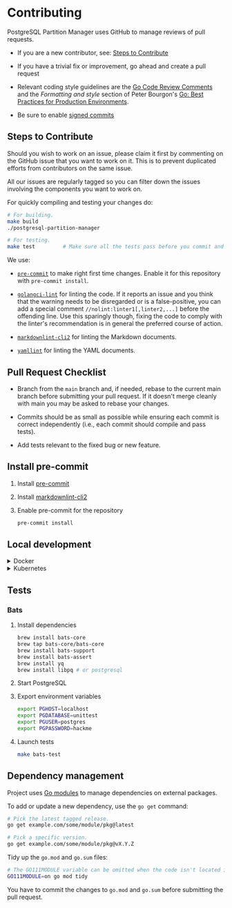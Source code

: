 # Contributing

PostgreSQL Partition Manager uses GitHub to manage reviews of pull requests.

* If you are a new contributor, see: [Steps to Contribute](#steps-to-contribute)

* If you have a trivial fix or improvement, go ahead and create a pull request

* Relevant coding style guidelines are the [Go Code Review
  Comments](https://code.google.com/p/go-wiki/wiki/CodeReviewComments)
  and the _Formatting and style_ section of Peter Bourgon's [Go: Best
  Practices for Production
  Environments](https://peter.bourgon.org/go-in-production/#formatting-and-style).

* Be sure to enable [signed commits](https://docs.github.com/en/authentication/managing-commit-signature-verification/signing-commits)

## Steps to Contribute

Should you wish to work on an issue, please claim it first by commenting on the GitHub issue that you want to work on it. This is to prevent duplicated efforts from contributors on the same issue.

All our issues are regularly tagged so you can filter down the issues involving the components you want to work on.

For quickly compiling and testing your changes do:

```bash
# For building.
make build
./postgresql-partition-manager

# For testing.
make test         # Make sure all the tests pass before you commit and push :)
```

We use:

* [`pre-commit`](https://pre-commit.com) to make right first time changes. Enable it for this repository with `pre-commit install`.

* [`golangci-lint`](https://github.com/golangci/golangci-lint) for linting the code. If it reports an issue and you think that the warning needs to be disregarded or is a false-positive, you can add a special comment `//nolint:linter1[,linter2,...]` before the offending line. Use this sparingly though, fixing the code to comply with the linter's recommendation is in general the preferred course of action.

* [`markdownlint-cli2`](https://github.com/DavidAnson/markdownlint-cli2) for linting the Markdown documents.

* [`yamllint`](https://github.com/adrienverge/yamllint) for linting the YAML documents.

## Pull Request Checklist

* Branch from the `main` branch and, if needed, rebase to the current main branch before submitting your pull request. If it doesn't merge cleanly with main you may be asked to rebase your changes.

* Commits should be as small as possible while ensuring each commit is correct independently (i.e., each commit should compile and pass tests).

* Add tests relevant to the fixed bug or new feature.

## Install pre-commit

1. Install [pre-commit](https://pre-commit.com/)

1. Install [markdownlint-cli2](https://github.com/DavidAnson/markdownlint-cli2)

1. Enable pre-commit for the repository

    ```bash
    pre-commit install
    ```

## Local development

</details>

<details>
<summary>Docker</summary>

1. Install requirements

    * [Golang 1.21](https://go.dev/doc/install)

    Optionals:

    * [Orbstack](https://orbstack.dev/) (recommended) or Docker

1. Setup PostgreSQL

    Via docker containers:

    ```bash
    cd scripts/localdev/
    export POSTGRESQL_VERSION=16 # Optional. Override PostgreSQL version
    docker compose up -d postgres
    ```

    Or manually:

    ```sql
    \i scripts/localdev/configuration/postgresql/seeds/00_database.sql
    \i scripts/localdev/configuration/postgresql/seeds/10_by_date.sql
    \i scripts/localdev/configuration/postgresql/seeds/10_by_timestamp.sql
    \i scripts/localdev/configuration/postgresql/seeds/10_by_uuidv7.sql
    ```

1. Build application from the root directory

    ```bash
    make build
    ```

1. Optional. Create configuration file

    ```bash
    cat > postgresql-partition-manager.yaml << EOF
    ---
    debug: true

    log-format: text

    connection-url: postgres://postgres:hackme@localhost/partitions

    partitions:
      by_date:
        schema: public
        table: by_date
        partitionKey: created_at
        interval: yearly
        retention: 7
        preProvisioned: 7
        cleanupPolicy: drop
      by_timestamp:
        schema: public
        table: by_timestamp
        partitionKey: created_at
        interval: daily
        retention: 7
        preProvisioned: 7
        cleanupPolicy: drop
      by_uuidv7:
        schema: public
        table: by_uuidv7
        partitionKey: id
        interval: monthly
        retention: 3
        preProvisioned: 1
        cleanupPolicy: drop
    EOF
    ```

    Run provisioning script to perform provisioning, clean up, and check operations

    ```bash
    ./postgresql-partition-manager run all
    ```

</details>

<details>
<summary>Kubernetes</summary>

The Kubernetes local development environment located in `scripts/kubernetesdev` is designed to facilitate Helm chart development and QA in containerized environment.

Requirements:

* Orbstack, with [Kubernetes environment enabled](https://docs.orbstack.dev/kubernetes/)

Steps:

1. Build application (from repository root directory)

    ```bash
    docker build . -t postgresql-partition-manager:dev
    ```

1. Build Helm chart dependencies

    ```bash
    cd scripts/kubernetesdev/
    helm dependency build --skip-refresh
    ```

1. Set deployment parameters

    ```bash
    KUBERNETES_NAMESPACE=default # Replace with your namespace
    HELM_RELEASE_NAME=main # Replace with an helm release
    ```

1. Optional. Adjust deployment settings in `values.yaml`.

    ```bash
    vim values.yaml
    ```

1. Trigger PostgreSQL and Postgresql Partition Manager deployments

    ```bash
    helm upgrade ${HELM_RELEASE_NAME} . --install --values values.yaml
    ```

1. Trigger the PostgreSQL Partition Manager job manually

    Set a Kubernetes job name:

    ```bash
    MANUAL_JOB=ppm-manually-triggered
    ```

    Trigger job manually:

    ```bash
    kubectl create job --namespace ${KUBERNETES_NAMESPACE} --from=cronjob/${HELM_RELEASE_NAME}-postgresql-partition-manager ${MANUAL_JOB}
    ```

    Check cronjob execution:

    ```bash
    kubectl describe job --namespace ${KUBERNETES_NAMESPACE} ${MANUAL_JOB}
    ```

    Check application logs

    ```bash
    # PostgreSQL logs
    kubectl logs --namespace ${KUBERNETES_NAMESPACE} deployments/postgres

    # PostgreSQL partition manager
    kubectl logs --namespace ${KUBERNETES_NAMESPACE} --selector=job-name=${MANUAL_JOB}
    ```

    Clean up manual job

    ```bash
    kubectl delete job --namespace ${KUBERNETES_NAMESPACE} ${MANUAL_JOB}
    ```

1. Cleanup, delete PostgreSQL deployment

    ```bash
    helm uninstall ${HELM_RELEASE_NAME}
    ```

Useful commands:

Connect to PostgreSQL

```bash
export PGHOST=localhost
export PGPORT=$(kubectl get svc postgres-nodeport -o jsonpath='{.spec.ports[0].nodePort}')
export PGUSER=$(kubectl get secret postgres-credentials --template={{.data.user}} | base64 -D)
export PGPASSWORD=$(kubectl get secret postgres-credentials --template={{.data.password}} | base64 -D)
export PGDATABASE=$(kubectl get configmap postgres-configuration --template={{.data.database}})
psql
```

</details>

## Tests

### Bats

1. Install dependencies

    ```bash
    brew install bats-core
    brew tap bats-core/bats-core
    brew install bats-support
    brew install bats-assert
    brew install yq
    brew install libpq # or postgresql
    ```

1. Start PostgreSQL

1. Export environment variables

    ```bash
    export PGHOST=localhost
    export PGDATABASE=unittest
    export PGUSER=postgres
    export PGPASSWORD=hackme
    ```

1. Launch tests

    ```bash
    make bats-test
    ```

## Dependency management

Project uses [Go modules](https://golang.org/cmd/go/#hdr-Modules__module_versions__and_more) to manage dependencies on external packages.

To add or update a new dependency, use the `go get` command:

```bash
# Pick the latest tagged release.
go get example.com/some/module/pkg@latest

# Pick a specific version.
go get example.com/some/module/pkg@vX.Y.Z
```

Tidy up the `go.mod` and `go.sum` files:

```bash
# The GO111MODULE variable can be omitted when the code isn't located in GOPATH.
GO111MODULE=on go mod tidy
```

You have to commit the changes to `go.mod` and `go.sum` before submitting the pull request.
